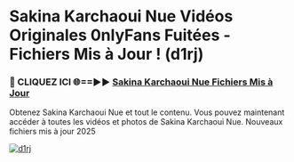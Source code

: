 # Sakina Karchaoui Nue Vidéos Originales 0nlyFans Fuitées - Fichiers Mis à Jour ! (d1rj)

<h3>🔴 CLIQUEZ ICI 🌐==►► <a href="https://tinyurl.com/2pmr4ezf" rel="nofollow">Sakina Karchaoui Nue Fichiers Mis à Jour</a></h3>

Obtenez Sakina Karchaoui Nue et tout le contenu. Vous pouvez maintenant accéder à toutes les vidéos et photos de Sakina Karchaoui Nue. Nouveaux fichiers mis à jour 2025

[![d1rj](https://i.imgur.com/6SNvagu.gif)](https://tinyurl.com/2pmr4ezf)
